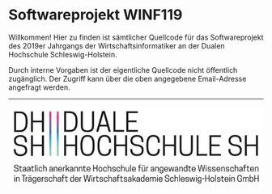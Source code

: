 # Softwareprojekt WINF119

Willkommen! Hier zu finden ist sämtlicher Quellcode für das Softwareprojekt des 2019er Jahrgangs der Wirtschaftsinformatiker an der Dualen Hochschule Schleswig-Holstein.

Durch interne Vorgaben ist der eigentliche Quellcode nicht öffentlich zugänglich. Der Zugriff kann über die oben angegebene Email-Adresse angefragt werden.

---

[![dhsh logo](Logo_DHSH_Text_Extra_Lange_RGB.jpg)](https://www.dhsh.de/)